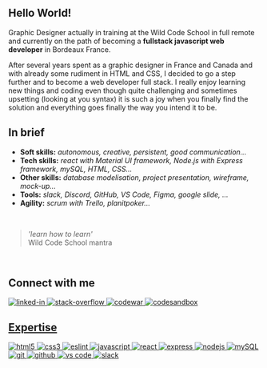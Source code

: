 <h2>Hello World! </h2>

<p>Graphic Designer actually in training at the Wild Code School in full remote and currently on the path of becoming a <strong>fullstack javascript web developer</strong> in Bordeaux France.</p>

  <p>After several years spent as a graphic designer in France and Canada and with already some rudiment in HTML and CSS, I decided to go a step further and to become a web developer full stack. I really enjoy learning new things and coding even though quite challenging and sometimes upsetting (looking at you syntax) it is such a joy when you finally find the solution and everything goes finally the way you intend it to be.</p>
  
<section>
<h2>In brief</h2>
<ul>
  <li><strong>Soft skills:</strong> <i>autonomous, creative, persistent, good communication...</i></li>
  <li><strong>Tech skills:</strong> <i>react with Material UI framework, Node.js with Express framework, mySQL, HTML, CSS...</i></li> 
  <li><strong>Other skills:</strong> <i>database modelisation, project presentation, wireframe, mock-up...</i></li>
  <li><strong>Tools:</strong> <i>slack, Discord, GitHub, VS Code, Figma, google slide, ...</i></li>
  <li><strong>Agility:</strong> <i>scrum with Trello, planitpoker...</i></li>
</ul>
</section>
<br>
<section>
  <blockquote>
    <p><i>'learn how to learn'</i><br>
    Wild Code School mantra</p>
  </blockquote>
</section>
<br>
<section>
  <h2>Connect with me</h2>
  <a href ="https://www.linkedin.com/in/fannydemesquita/" target="_blank"> <img src="https://img.shields.io/badge/linkedin-%230077B5.svg?&style=for-the-badge&logo=linkedin&logoColor=white" alt="linked-in" />
  <a href ="https://stackoverflow.com/users/15691350/de-mesquita-fanny" target="_blank"> <img src="https://img.shields.io/badge/stack%20overflow-FE7A16?logo=stack-overflow&logoColor=white&style=for-the-badge" alt="stack-overflow" />
  <a href ="https://www.codewars.com/users/Kalraj" target="_blank"> <img src="https://shields.io/badge/-codewars-B1361E?&style=for-the-badge&logo=codewars&logoColor=white" alt="codewar" />
    <a href ="https://codesandbox.io/u/Kalraj" target="_blank"> 
    <img src="https://img.shields.io/badge/codesandbox-4A154B?style=for-the-badge&logo=codesandbox&logoColor=white%22" alt="codesandbox" />
</section>
  
<section>
  <h2>Expertise</h2>
  <img src="https://shields.io/badge/-html5-E34F26?&style=for-the-badge&logo=html5&logoColor=white" alt="html5" />
  <img src="https://shields.io/badge/-css3-1572B6?&style=for-the-badge&logo=CSS3&logoColor=white" alt="css3" />
  <img src="https://img.shields.io/badge/eslint-3A33D1?style=for-the-badge&logo=eslint&logoColor=white" alt="eslint" />
  <img src="https://img.shields.io/badge/JavaScript-323330?style=for-the-badge&logo=javascript&logoColor=F7DF1E" alt="javascript"/>
  <img src="https://img.shields.io/badge/react%20-%2320232a.svg?&style=for-the-badge&logo=react&logoColor=%2361DAFB" alt="react"/>
  <img src="https://img.shields.io/badge/Express.js-000000?style=for-the-badge&logo=express&logoColor=white" alt="express" />
  <img src="https://img.shields.io/badge/node.js%20-%2343853D.svg?&style=for-the-badge&logo=node.js&logoColor=white" alt="nodejs" />
  <img src="https://img.shields.io/badge/mySQL-%230077B5.svg?&style=for-the-badge&logo=mySQL&logoColor=white" alt="mySQL" />
  <img src="https://img.shields.io/badge/Git-F05032?style=for-the-badge&logo=git&logoColor=white" alt="git" />
  <img src="https://img.shields.io/badge/GitHub-100000?style=for-the-badge&logo=github&logoColor=white" alt="github" />
  <img src="https://img.shields.io/badge/Visual_Studio_Code-0078D4?style=for-the-badge&logo=visual%20studio%20code&logoColor=white" alt="vs code" />
  <img src="https://img.shields.io/badge/Slack-4A154B?style=for-the-badge&logo=slack&logoColor=white" alt="slack" />
</section>
